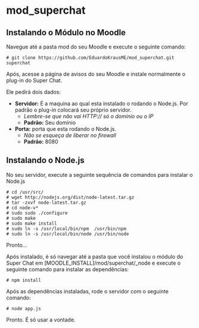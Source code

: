 # mod_superchat

## Instalando o Módulo no Moodle

Navegue até a pasta mod do seu Moodle e execute o seguinte comando:

```
# git clone https://github.com/EduardoKrausME/mod_superchat.git superchat 
```

Após, acesse a página de avisos do seu Moodle e instale normalmente o plug-in do Super Chat.

Ele pedirá dois dados:
* **Servidor:** É a maquina ao qual esta instalado o rodando o Node.js. Por padrão o plug-in colocará seu próprio servidor. 
  * *Lembre-se que não vai HTTP:// só o domínio ou o IP*
  * **Padrão:** Seu domínio
* **Porta:** porta que esta rodando o Node.js. 
  * *Não se esqueça de liberar no firewall*
  * **Padrão:** 8080 

## Instalando o Node.js

No seu servidor, execute a seguinte sequência de comandos para instalar o Node.js

```
# cd /usr/src/
# wget http://nodejs.org/dist/node-latest.tar.gz
# tar -zxvf node-latest.tar.gz 
# cd node-v*
# sudo sudo ./configure
# sudo make
# sudo make install
# sudo ln -s /usr/local/bin/npm  /usr/bin/npm
# sudo ln -s /usr/local/bin/node /usr/bin/node
```

Pronto...

Após instalado, é só navegar até a pasta que você instalou o módulo do Super Chat em [MOODLE_INSTALL]/mod/superchat/_node e execute o seguinte comando para instalar as dependências:


```
# npm install
```

Após as dependências instaladas, rode o servidor com o seguinte comando:

```
# node app.js 
```

Pronto. É só usar a vontade.
